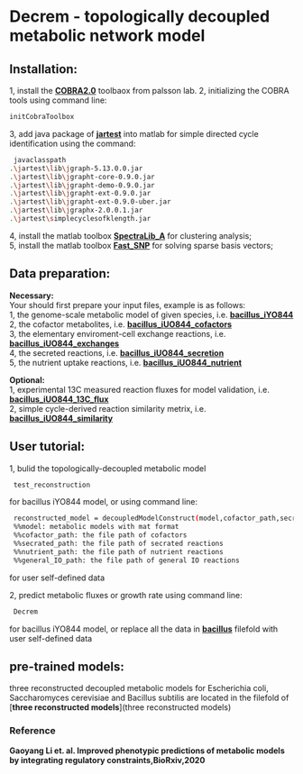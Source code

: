 # Decrem - topologically decoupled metabolic network model
## Installation:
1, install the [**COBRA2.0**](https://opencobra.github.io/cobratoolbox/stable/) toolbaox from palsson lab.
2, initializing the COBRA tools using command line:
```Bash
initCobraToolbox
```
3, add java package of [**jartest**](jartest) into matlab for simple directed cycle identification using the command:   
```Bash
 javaclasspath
.\jartest\lib\jgraph-5.13.0.0.jar                                                   
.\jartest\lib\jgrapht-core-0.9.0.jar                                                
.\jartest\lib\jgrapht-demo-0.9.0.jar                                                
.\jartest\lib\jgrapht-ext-0.9.0.jar                                                 
.\jartest\lib\jgrapht-ext-0.9.0-uber.jar                                            
.\jartest\lib\jgraphx-2.0.0.1.jar  
.\jartest\simplecyclesofklength.jar 
```
4, install the matlab toolbox [**SpectraLib_A**](SpectraLib\_A) for clustering analysis;  
5, install the matlab toolbox [**Fast_SNP**](Fast\_SNP) for solving sparse basis vectors;  

## Data preparation:
**Necessary:**<br>
Your should first prepare your input files, example is as follows:  
1, the genome-scale metabolic model of given species, i.e. [**bacillus_iYO844**](bacillus/iYO844.mat)  
2, the cofactor metabolites, i.e. [**bacillus_iUO844_cofactors**](bacillus/cofactor.txt)  
3, the elementary enviroment-cell exchange reactions, i.e. [**bacillus_iUO844_exchanges**](bacillus/general_IO_bacillus.txt)  
4, the secreted reactions, i.e. [**bacillus_iUO844_secretion**](bacillus/secrated_bacillus.txt)  
5, the nutrient uptake reactions, i.e. [**bacillus_iUO844_nutrient**](bacillus/nutrient_bacillus.txt)  

**Optional:**<br>
1, experimental 13C measured reaction fluxes for model validation, i.e. [**bacillus_iUO844_13C_flux**](bacillus/intracellularflux_bacillus.txt)  
2, simple cycle-derived reaction similarity metrix, i.e. [**bacillus_iUO844_similarity**](bacillus/similarity_matrix_5len_rec4.txt)  


## User tutorial:
1, bulid the topologically-decoupled metabolic model  
```Bash
 test_reconstruction
```
for bacillus iYO844 model, or using command line:  
```Bash
 reconstructed_model = decoupledModelConstruct(model,cofactor_path,secrated_path,nutrient_path,general_IO_path)
 %%model: metabolic models with mat format
 %%cofactor_path: the file path of cofactors
 %%secrated_path: the file path of secrated reactions
 %%nutrient_path: the file path of nutrient reactions
 %%general_IO_path: the file path of general IO reactions
```
for user self-defined data

2, predict metabolic fluxes or growth rate using command line:  
```Bash
 Decrem
``` 
for bacillus iYO844 model, or replace all the data in [**bacillus**](bacillus) filefold with user self-defined data  


## pre-trained models:
three reconstructed decoupled metabolic models for Escherichia coli, Saccharomyces cerevisiae and Bacillus subtilis are located in the filefold of [**three reconstructed models**](three reconstructed models)  

### Reference
**Gaoyang Li et. al. Improved phenotypic predictions of metabolic models by integrating regulatory constraints,BioRxiv,2020**<br>
